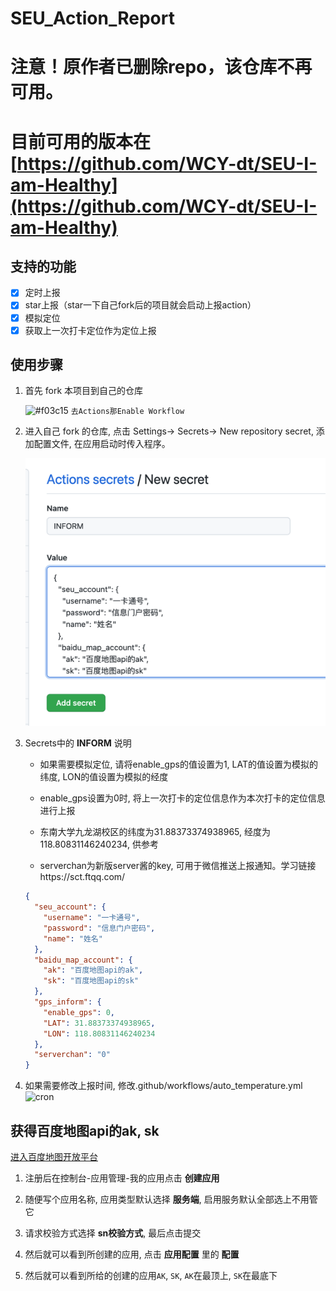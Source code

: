 # SEU_Action_Report

# 注意！原作者已删除repo，该仓库不再可用。

# 目前可用的版本在 [https://github.com/WCY-dt/SEU-I-am-Healthy](https://github.com/WCY-dt/SEU-I-am-Healthy)

## 支持的功能

- [x] 定时上报
- [x] star上报（star一下自己fork后的项目就会启动上报action）
- [x] 模拟定位
- [x] 获取上一次打卡定位作为定位上报

## 使用步骤

1. 首先 fork 本项目到自己的仓库

   ![#f03c15](https://via.placeholder.com/15/f03c15/000000?text=+) `去Actions那Enable Workflow`


2. 进入自己 fork 的仓库, 点击 Settings-> Secrets-> New repository secret, 添加配置文件, 在应用启动时传入程序。

   ![secret](img/2.png)

3. Secrets中的 **INFORM** 说明

   - 如果需要模拟定位, 请将enable_gps的值设置为1, LAT的值设置为模拟的纬度, LON的值设置为模拟的经度

   - enable_gps设置为0时, 将上一次打卡的定位信息作为本次打卡的定位信息进行上报

   - 东南大学九龙湖校区的纬度为31.88373374938965, 经度为118.80831146240234, 供参考

   - serverchan为新版server酱的key, 可用于微信推送上报通知。学习链接https://sct.ftqq.com/

   ```JSON
   {
     "seu_account": {
       "username": "一卡通号", 
       "password": "信息门户密码", 
       "name": "姓名"
     }, 
     "baidu_map_account": {
       "ak": "百度地图api的ak", 
       "sk": "百度地图api的sk"
     }, 
     "gps_inform": {
       "enable_gps": 0, 
       "LAT": 31.88373374938965, 
       "LON": 118.80831146240234
     }, 
     "serverchan": "0"
   }
   ```


4. 如果需要修改上报时间, 修改.github/workflows/auto_temperature.yml
   ![cron](img/3.png)

## 获得百度地图api的ak, sk

[进入百度地图开放平台](https://lbsyun.baidu.com/apiconsole/key#/home)

1. 注册后在控制台-应用管理-我的应用点击 **创建应用**

2. 随便写个应用名称, 应用类型默认选择 **服务端**, 启用服务默认全部选上不用管它

3. 请求校验方式选择 **sn校验方式**, 最后点击提交

4. 然后就可以看到所创建的应用, 点击 **应用配置** 里的 **配置**

5. 然后就可以看到所给的创建的应用`AK`,  `SK`,  `AK`在最顶上,  `SK`在最底下

